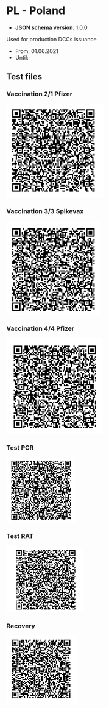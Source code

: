 # PL - Poland

* **JSON schema version**: 1.0.0

Used for production DCCs issuance
* From: 01.06.2021
* Until:

## Test files

### Vaccination 2/1 Pfizer

![VAC-1](VAC_2_1_Pfizer.PNG)

### Vaccination 3/3 Spikevax

![VAC-2](VAC_3_3_Spikevax.PNG)

### Vaccination 4/4 Pfizer

![VAC-3](VAC_4_4_Pfizer.PNG)

### Test PCR

![TEST-1](TEST_PCR.PNG)

### Test RAT

![TEST-2](TEST_RAT.PNG)

### Recovery

![REC](REC.png)
